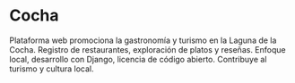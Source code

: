 # Cocha
Plataforma web promociona la gastronomía y turismo en la Laguna de la Cocha. Registro de restaurantes, exploración de platos y reseñas. Enfoque local, desarrollo con Django, licencia de código abierto. Contribuye al turismo y cultura local.
